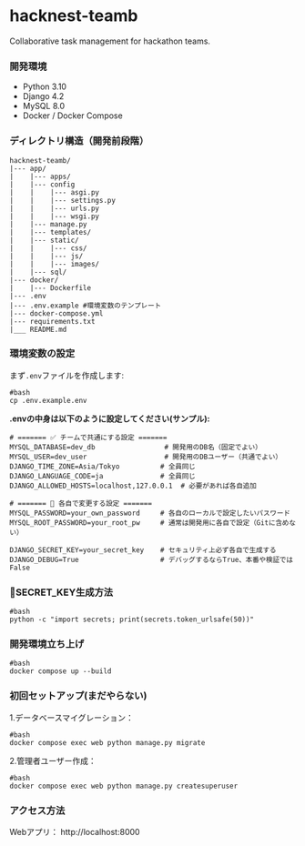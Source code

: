 # hacknest-teamb
Collaborative task management for hackathon teams.

### 開発環境
- Python 3.10
- Django 4.2
- MySQL 8.0
- Docker / Docker Compose

### ディレクトリ構造（開発前段階）
```
hacknest-teamb/  
|--- app/
|    |--- apps/
|    |--- config
|    |    |--- asgi.py
|    |    |--- settings.py
|    |    |--- urls.py
|    |    |--- wsgi.py
|    |--- manage.py
|    |--- templates/
|    |--- static/
|    |    |--- css/
|    |    |--- js/
|    |    |--- images/
|    |--- sql/
|--- docker/  
|    |--- Dockerfile
|--- .env  
|--- .env.example #環境変数のテンプレート  
|--- docker-compose.yml  
|--- requirements.txt  
|___ README.md
```
### 環境変数の設定

まず`.env`ファイルを作成します:

```
#bash
cp .env.example.env
```

**.envの中身は以下のように設定してください(サンプル):**
```
# ======= ✅ チームで共通にする設定 =======
MYSQL_DATABASE=dev_db                 # 開発用のDB名（固定でよい）
MYSQL_USER=dev_user                   # 開発用のDBユーザー（共通でよい）
DJANGO_TIME_ZONE=Asia/Tokyo          # 全員同じ
DJANGO_LANGUAGE_CODE=ja              # 全員同じ
DJANGO_ALLOWED_HOSTS=localhost,127.0.0.1  # 必要があれば各自追加

# ======= 🔧 各自で変更する設定 =======
MYSQL_PASSWORD=your_own_password     # 各自のローカルで設定したいパスワード
MYSQL_ROOT_PASSWORD=your_root_pw     # 通常は開発用に各自で設定（Gitに含めない）

DJANGO_SECRET_KEY=your_secret_key    # セキュリティ上必ず各自で生成する
DJANGO_DEBUG=True                    # デバッグするならTrue、本番や検証ではFalse

```

###  🔑SECRET_KEY生成方法
```
#bash
python -c "import secrets; print(secrets.token_urlsafe(50))"
```

### 開発環境立ち上げ
```
#bash
docker compose up --build
```

### 初回セットアップ(まだやらない)
1.データベースマイグレーション：
```
#bash
docker compose exec web python manage.py migrate
```
2.管理者ユーザー作成：
```
#bash
docker compose exec web python manage.py createsuperuser
```

### アクセス方法
Webアプリ： http://localhost:8000

